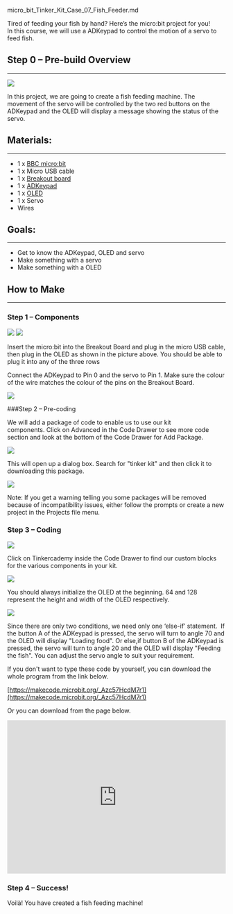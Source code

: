 micro_bit_Tinker_Kit_Case_07_Fish_Feeder.md  


Tired of feeding your fish by hand? Here’s the micro:bit project for you!  
In this course, we will use a ADKeypad to control the motion of a servo to feed fish.  


## Step 0 – Pre-build Overview    
---

![](https://i.imgur.com/QO4eC0H.png)  

In this project, we are going to create a fish feeding machine. The movement of the servo will be controlled by the two red buttons on the ADKeypad and the OLED will display a message showing the status of the servo.   

## Materials:  
---
- 1 x [BBC micro:bit](http://www.elecfreaks.com/estore/micro-bit-board.html)  
- 1 x Micro USB cable  
- 1 x [Breakout board](http://www.elecfreaks.com/estore/elecfreaks-micro-bit-breakout-board.html)  
- 1 x [ADKeypad](https://www.elecfreaks.com/estore/octopus-adkeypad.html)  
- 1 x [OLED](https://www.elecfreaks.com/estore/iic-oled.html)  
- 1 x Servo  
- Wires  


## Goals:  
---
- Get to know the ADKeypad, OLED and servo
- Make something with a servo
- Make something with a OLED 


## How to Make  
---
### Step 1 – Components  

![](https://i.imgur.com/FNUJhZ3.jpg)
![](https://i.imgur.com/BAovMFM.jpg)

Insert the micro:bit into the Breakout Board and plug in the micro USB cable, then plug in the OLED as shown in the picture above. You should be able to plug it into any of the three rows

Connect the ADKeypad to Pin 0 and the servo to Pin 1. Make sure the colour of the wire matches the colour of the pins on the Breakout Board.

![](https://i.imgur.com/FHD6oh8.jpg)

###Step 2 – Pre-coding  

We will add a package of code to enable us to use our kit components. Click on Advanced in the Code Drawer to see more code section and look at the bottom of the Code Drawer for Add Package.

![](https://i.imgur.com/TF3bfdq.jpg)

This will open up a dialog box. Search for "tinker kit" and then click it to downloading this package.

![](https://i.imgur.com/nOIgk5u.png)

Note: If you get a warning telling you some packages will be removed because of incompatibility issues, either follow the prompts or create a new project in the Projects file menu.

### Step 3 – Coding  

![](https://i.imgur.com/qLksxfG.jpg)

Click on Tinkercademy inside the Code Drawer to find our custom blocks for the various components in your kit.

![](https://i.imgur.com/6CUN5SW.jpg)

You should always initialize the OLED at the beginning. 64 and 128 represent the height and width of the OLED respectively. 

![](https://i.imgur.com/gRJsbmX.jpg)

Since there are only two conditions, we need only one ‘else-if’ statement. 
If the button A of the ADKeypad is pressed, the servo will turn to angle 70 and the OLED will display "Loading food". 
Or else,if button B of the ADKeypad is pressed, the servo will turn to angle 20 and the OLED will display "Feeding the fish".
You can adjust the servo angle to suit your requirement.

If you don't want to type these code by yourself, you can download the whole program from the link below.

[https://makecode.microbit.org/_Azc57HcdM7r1](https://makecode.microbit.org/_Azc57HcdM7r1)

Or you can download from the page below.

<div style="position:relative;height:0;padding-bottom:70%;overflow:hidden;"><iframe style="position:absolute;top:0;left:0;width:100%;height:100%;" src="https://makecode.microbit.org/#pub:_Azc57HcdM7r1" frameborder="0" sandbox="allow-popups allow-forms allow-scripts allow-same-origin"></iframe></div>


### Step 4 – Success!  

Voilà! You have created a fish feeding machine! 
